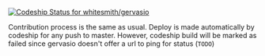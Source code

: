 [ ![Codeship Status for whitesmith/gervasio](https://codeship.io/projects/9cada880-fedb-0131-8275-626cacf5b649/status)](https://codeship.io/projects/29623)

Contribution process is the same as usual. Deploy is made automatically by
codeship for any push to master. However, codeship build will be marked as
failed since gervasio doesn't offer a url to ping for status (`TODO`)

